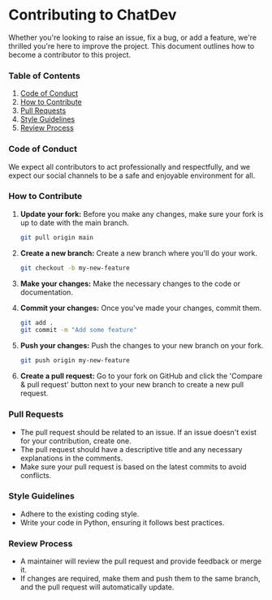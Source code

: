 # Contributing to ChatDev

Whether you're looking to raise an issue, fix a bug, or add a feature, we're thrilled you're here to improve the project. This document outlines how to become a contributor to this project.

### Table of Contents

1. [Code of Conduct](#code-of-conduct)
2. [How to Contribute](#how-to-contribute)
3. [Pull Requests](#pull-requests)
4. [Style Guidelines](#style-guidelines)
5. [Review Process](#review-process)

### Code of Conduct

We expect all contributors to act professionally and respectfully, and we expect our social channels to be a safe and enjoyable environment for all.

### How to Contribute

1. **Update your fork:** Before you make any changes, make sure your fork is up to date with the main branch.
    ```bash
    git pull origin main
    ```
2. **Create a new branch:** Create a new branch where you'll do your work.
    ```bash
    git checkout -b my-new-feature
    ```
3. **Make your changes:** Make the necessary changes to the code or documentation.

4. **Commit your changes:** Once you've made your changes, commit them.
    ```bash
    git add .
    git commit -m "Add some feature"
    ```
5. **Push your changes:** Push the changes to your new branch on your fork.
    ```bash
    git push origin my-new-feature
    ```
6. **Create a pull request:** Go to your fork on GitHub and click the 'Compare & pull request' button next to your new branch to create a new pull request.

### Pull Requests

- The pull request should be related to an issue. If an issue doesn't exist for your contribution, create one.
- The pull request should have a descriptive title and any necessary explanations in the comments.
- Make sure your pull request is based on the latest commits to avoid conflicts.

### Style Guidelines

- Adhere to the existing coding style.
- Write your code in Python, ensuring it follows best practices.

### Review Process
- A maintainer will review the pull request and provide feedback or merge it.
- If changes are required, make them and push them to the same branch, and the pull request will automatically update.
